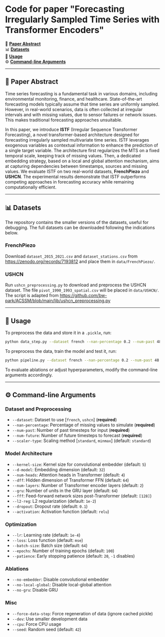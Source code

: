# Code for paper "Forecasting Irregularly Sampled Time Series with Transformer Encoders"

📄 **[Paper Abstract](#abstract)**  
📊 **[Datasets](#datasets)**  
🚀 **[Usage](#usage)**  
⚙️ **[Command-line Arguments](#command-line-arguments)**

---

## 📄 Paper Abstract

Time series forecasting is a fundamental task in various domains, including environmental monitoring, finance, and healthcare. State-of-the-art forecasting models typically assume that time series are uniformly sampled. However, in real-world scenarios, data is often collected at irregular intervals and with missing values, due to sensor failures or network issues. This makes traditional forecasting approaches unsuitable.

In this paper, we introduce **ISTF** (Irregular Sequence Transformer Forecasting), a novel transformer-based architecture designed for forecasting irregularly sampled multivariate time series. ISTF leverages exogenous variables as contextual information to enhance the prediction of a single target variable. The architecture first regularizes the MTS on a fixed temporal scale, keeping track of missing values. Then, a dedicated embedding strategy, based on a local and global attention mechanism, aims at capturing dependencies between timestamps, sources and missing values. We evaluate ISTF on two real-world datasets, **FrenchPiezo** and **USHCN**. The experimental results demonstrate that ISTF outperforms competing approaches in forecasting accuracy while remaining computationally efficient.

---

## 📊 Datasets

The repository contains the smaller versions of the datasets, useful for debugging. The full datasets can be downloaded following the indications below.

### FrenchPiezo
Download `dataset_2015_2021.csv` and `dataset_stations.csv` from https://zenodo.org/records/7193812 and place them in `data/FrenchPiezo/`.

### USHCN
Run `ushcn_preprocessing.py` to download and preprocess the USHCN dataset. The file `pivot_1990_1993_spatial.csv` will be placed in `data/USHCN/`. The script is adapted from https://github.com/bw-park/ACSSM/blob/main/lib/ushcn_preprocessing.py

---

## 🚀 Usage

To preprocess the data and store it in a `.pickle`, run:

```bash
python data_step.py --dataset french --nan-percentage 0.2 --num-past 48 --num-future 60
```

To preprocess the data, train the model and test it, run:

```bash
python pipeline.py --dataset french --nan-percentage 0.2 --num-past 48 --num-future 60
```

To evaluate ablations or adjust hyperparameters, modify the command-line arguments accordingly.

---

## ⚙️ Command-line Arguments

### Dataset and Preprocessing
- `--dataset`: Dataset to use [`french`, `ushcn`] (**required**)
- `--nan-percentage`: Percentage of missing values to simulate (**required**)
- `--num-past`: Number of past timesteps for input (**required**)
- `--num-future`: Number of future timesteps to forecast (**required**)
- `--scaler-type`: Scaling method [`standard`, `minmax`] (default: `standard`)

### Model Architecture
- `--kernel-size`: Kernel size for convolutional embedder (default: `5`)
- `--d-model`: Embedding dimension (default: `32`)
- `--num-heads`: Attention heads in Transformer (default: `4`)
- `--dff`: Hidden dimension of Transformer FFN (default: `64`)
- `--num-layers`: Number of Transformer encoder layers (default: `2`)
- `--gru`: Number of units in the GRU layer (default: `64`)
- `--fff`: Feed-forward network sizes post-Transformer (default: `[128]`)
- `--l2-reg`: L2 regularization (default: `1e-2`)
- `--dropout`: Dropout rate (default: `0.1`)
- `--activation`: Activation function (default: `relu`)

### Optimization
- `--lr`: Learning rate (default: `1e-4`)
- `--loss`: Loss function (default: `mse`)
- `--batch-size`: Batch size (default: `64`)
- `--epochs`: Number of training epochs (default: `100`)
- `--patience`: Early stopping patience (default: `20`, `-1` disables)

### Ablations
- `--no-embedder`: Disable convolutional embedder
- `--no-local-global`: Disable local-global attention
- `--no-gru`: Disable GRU

### Misc
- `--force-data-step`: Force regeneration of data (ignore cached pickle)
- `--dev`: Use smaller development data
- `--cpu`: Force CPU usage
- `--seed`: Random seed (default: `42`)
